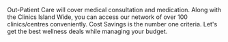 Out-Patient Care will cover medical consultation and medication.
Along with the Clinics Island Wide, you can access our network of over 100 clinics/centres conveniently. 
Cost Savings is the number one criteria. Let's get the best wellness deals while managing your budget.